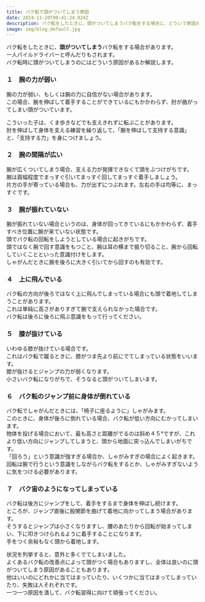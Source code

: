 ```yaml
---
title: バク転で頭がついてしまう原因
date: 2024-11-20T00:41:24.924Z
description: バク転をしたときに、頭がついてしまうバク転をする場合に、どういう原因があるかと、その改善について解説します。
image: img/blog_default.jpg
---
```

バク転をしたときに、**頭がついてしまう**バク転をする場合があります。\
一人パイルドライバーと呼んだりもされます。\
バク転時に頭がついてしまうのにはどういう原因があるか解説します。

### １　腕の力が弱い

腕の力が弱い、もしくは腕の力に自信がない場合があります。\
この場合、腕を伸ばして着手することができているにもかかわらず、肘が曲がってしまい頭がついています。

こういった子は、くま歩きなどでも支えきれずに転ぶことがあります。\
肘を伸ばして身体を支える練習を繰り返して、「腕を伸ばして支持する意識」と、「支持する力」を身につけましょう。

### ２　腕の間隔が広い

腕が広くついてしまう場合、支える力が発揮できなくて頭をぶつけがちです。\
腕は肩幅程度でまっすぐ引いてまっすぐ回してまっすぐ着手しましょう。\
片方の手が寄っている場合も、力が出ずにつぶれます。左右の手は均等に、まっすぐです。

### ３　腕が振れていない

腕が振れていない場合というのは、身体が回ってきているにもかかわらず、着手すべき位置に腕が来ていない状態です。\
頭でバク転の回転をしようとしている場合に起きがちです。\
頭ではなく腕で回す意識をもつこと、腕は耳の横まで振り切ること、腕から回転していくことといった意識付けをします。\
しゃがんだときに腕を後ろに大きく引いてから回すのも有効です。

### ４　上に飛んでいる

バク転の方向が後ろではなく上に飛んでしまっている場合にも頭で着地してしまうことがあります。\
これは単純に高さがありすぎて腕で支えられなかった場合です。\
バク転は後ろに後ろに飛ぶ意識をもって行ってください。

### ５　膝が抜けている

いわゆる膝が抜けている場合です。\
これはバク転で蹴るときに、膝がつま先より前にでてしまっている状態をいいます。\
膝が抜けるとジャンプの力が弱くなります。\
小さいバク転になりがちで、そうなると頭がついてしまいます。

### ６　バク転のジャンプ前に身体が倒れている

バク転でしゃがんだときには、「椅子に座るように」しゃがみます。\
このときに、身体が後ろに倒れている場合、バク転が低い方向にむかってしまいます。\
物体を投げる場合において、最も高さと距離がでるのは斜め４５°ですが、これより低い方向にジャンプしてしまうと、頭から地面に突っ込んでしまいがちです。\
「回ろう」という意識が強すぎる場合か、しゃがみすぎの場合によく起きます。\
回転は腕で行うという意識をしながらバク転をするとか、しゃがみすぎないように気をつける必要があります。

### ７　バク宙のようになってしまっている

バク転は後方にジャンプをして、着手をするまで身体を伸ばし続けます。\
ところが、ジャンプ直後に股関節を曲げて着地に向かってしまう場合があります。\
そうするとジャンプは小さくなりますし、腰のあたりから回転が始まってしまい、下に叩きつけられるように着手することになります。\
手をつく余裕もなく頭から着地します。

状況を列挙すると、意外と多くでてしまいました。\
よくあるバク転の改善点によって頭がつく場合もありますし、全体は良いのに頭がついてしまう原因があることもあります。\
他はいいのにどれかに当てはまっていたり、いくつかに当てはまってしまっていたり、失敗は人それぞれです。\
一つ一つ原因を潰して、バク転習得に向けて頑張ってください。